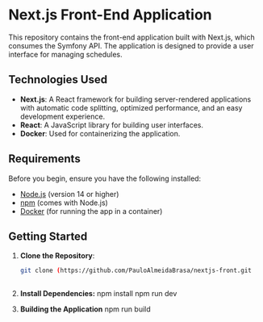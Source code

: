 # Next.js Front-End Application

This repository contains the front-end application built with Next.js, which consumes the Symfony API. The application is designed to provide a user interface for managing schedules.

## Technologies Used

- **Next.js**: A React framework for building server-rendered applications with automatic code splitting, optimized performance, and an easy development experience.
- **React**: A JavaScript library for building user interfaces.
- **Docker**: Used for containerizing the application.

## Requirements

Before you begin, ensure you have the following installed:

- [Node.js](https://nodejs.org/) (version 14 or higher)
- [npm](https://www.npmjs.com/) (comes with Node.js)
- [Docker](https://www.docker.com/get-started) (for running the app in a container)

## Getting Started

1. **Clone the Repository**:

   ```bash
   git clone (https://github.com/PauloAlmeidaBrasa/nextjs-front.git
  
2. **Install Dependencies:**
   npm install
   npm run dev
3. **Building the Application**
   npm run build


